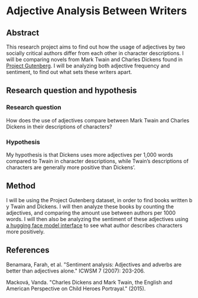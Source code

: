 # Adjective Analysis Between Writers

## Abstract
This research project aims to find out how the usage of adjectives by two socially critical authors differ from each other in character descriptions. I will be comparing novels from Mark Twain and Charles Dickens found in [Project Gutenberg](https://www.gutenberg.org). I will be analyzing both adjective frequency and sentiment, to find out what sets these writers apart.

## Research question and hypothesis
### Research question
How does the use of adjectives compare between Mark Twain and Charles Dickens in their descriptions of characters? 
### Hypothesis
My hypothesis is that Dickens uses more adjectives per 1,000 words compared to Twain in character descriptions, while Twain’s descriptions of characters are generally more positive than Dickens’.

## Method
I will be using the Project Gutenberg dataset, in order to find books written b y Twain and Dickens. I will then analyze these books by counting the adjectives, and comparing the amount use between authors per 1000 words. I will then also be analyzing the sentiment of these adjectives using [a hugging face model interface](https://huggingface.co/cardiffnlp/twitter-roberta-base-sentiment-latest) to see what author describes characters more positively.

## References
Benamara, Farah, et al. "Sentiment analysis: Adjectives and adverbs are better than adjectives alone." ICWSM 7 (2007): 203-206. 

Macková, Vanda. "Charles Dickens and Mark Twain, the English and American Perspective on Child Heroes Portrayal." (2015).
